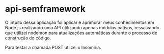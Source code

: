 # api-semframework

O intuito dessa aplicação foi aplicar e aprimorar meus conhecimentos em Node.js realizando uma API utilizando apenas módulos nativos, ressalvando que utilizei nodemon para atualizações automáticas durante o processo de construção do código.

Para testar a chamada POST utlizei o Insomnia.
